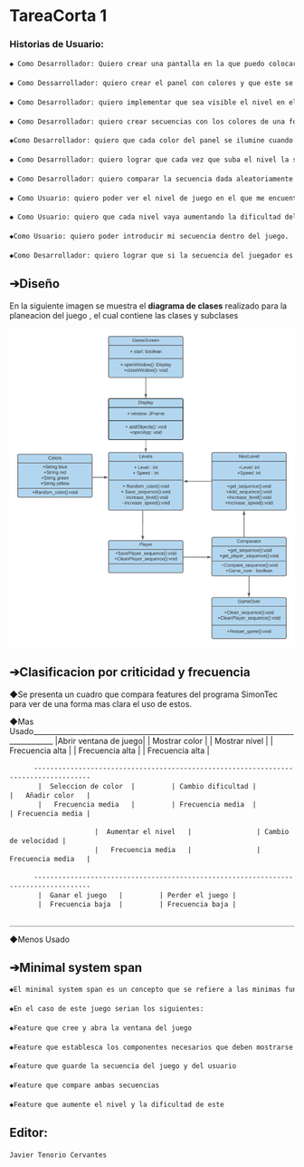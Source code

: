 # TareaCorta 1
### Historias de Usuario:
```markdown
◆ Como Desarrollador: Quiero crear una pantalla en la que puedo colocar los demás componentes del juego.

◆ Como Dessarrollador: quiero crear el panel con colores y que este se muestre en pantalla.

◆ Como Desarrollador: quiero implementar que sea visible el nivel en el que se encuentra el jugador.

◆ Como Desarrollador: quiero crear secuencias con los colores de una forma aleatoria.

◆Como Desarrollador: quiero que cada color del panel se ilumine cuando corresponda en la secuencia.

◆ Como Desarrollador: quiero lograr que cada vez que suba el nivel la secuencia aumente y sea mas rapida.

◆ Como Desarrollador: quiero comparar la secuencia dada aleatoriamente con la del jugador.

◆ Como Usuario: quiero poder ver el nivel de juego en el que me encuentro.

◆ Como Usuario: quiero que cada nivel vaya aumentando la dificultad del juego.

◆Como Usuario: quiero poder introducir mi secuencia dentro del juego.

◆Como Desarrollador: quiero lograr que si la secuencia del juegador es diferente a la del juego , este se reinicie.
```

## ➔Diseño
En la siguiente imagen se muestra el **diagrama de clases** realizado para la planeacion del juego , el cual contiene las clases y subclases

![Diagrama de Clases 1](https://raw.githubusercontent.com/JavsRecTc02/TareaCorta/gh-pages/SimonTec%20(1).png)

## ➔Clasificacion por criticidad y frecuencia
◆Se presenta un cuadro que compara features del programa SimonTec para ver de una forma mas clara el uso de estos.

◆Mas Usado____________________________________________________________________________________
           |Abrir ventana de juego|         | Mostrar color   |         |  Mostrar nivel  |
           |    Frecuencia alta   |         | Frecuencia alta |         | Frecuencia alta |
 
          ------------------------------------------------------------------------------------
           |  Seleccion de color  |         | Cambio dificultad |         |   Añadir color   |     
           |   Frecuencia media   |         | Frecuencia media  |         | Frecuencia media |
           
                         |  Aumentar el nivel   |                | Cambio de velocidad |             
                         |   Frecuencia media   |                |  Frecuencia media   |
                         
          ------------------------------------------------------------------------------------               
           |  Ganar el juego   |         | Perder el juego |             
           |  Frecuencia baja  |         | Frecuencia baja |      
            ___________________________________________________________________________________
◆Menos Usado

## ➔Minimal system span
```markdown
◆El minimal system span es un concepto que se refiere a las minimas funciones, clases o features que debe tener un programa para ser funcional.

◆En el caso de este juego serian los siguientes:

◆Feature que cree y abra la ventana del juego

◆Feature que establesca los componentes necesarios que deben mostrarse en pantalla

◆Feature que guarde la secuencia del juego y del usuario

◆Feature que compare ambas secuencias

◆Feature que aumente el nivel y la dificultad de este
```

## Editor:
```markdown
Javier Tenorio Cervantes
```

